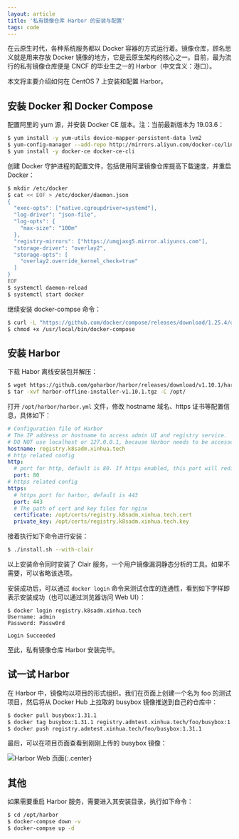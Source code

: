 ```yaml
---
layout: article
title: '私有镜像仓库 Harbor 的安装与配置'
tags: code
---
```


在云原生时代，各种系统服务都以 Docker 容器的方式运行着。镜像仓库，顾名思义就是用来存放 Docker 镜像的地方，它是云原生架构的核心之一。目前，最为流行的私有镜像仓库便是 CNCF 的毕业生之一的 Harbor（中文含义：港口）。

本文将主要介绍如何在 CentOS 7 上安装和配置 Harbor。

## 安装 Docker 和 Docker Compose

配置阿里的 yum 源，并安装 Docker CE 版本。注：当前最新版本为 19.03.6：

```sh
$ yum install -y yum-utils device-mapper-persistent-data lvm2
$ yum-config-manager --add-repo http://mirrors.aliyun.com/docker-ce/linux/centos/docker-ce.repo
$ yum install -y docker-ce docker-ce-cli
```

创建 Docker 守护进程的配置文件，包括使用阿里镜像仓库提高下载速度，并重启 Docker：

```sh
$ mkdir /etc/docker
$ cat << EOF > /etc/docker/daemon.json
{
  "exec-opts": ["native.cgroupdriver=systemd"],
  "log-driver": "json-file",
  "log-opts": {
    "max-size": "100m"
  },
  "registry-mirrors": ["https://umqjaxg5.mirror.aliyuncs.com"],
  "storage-driver": "overlay2",
  "storage-opts": [
    "overlay2.override_kernel_check=true"
  ]
}
EOF
$ systemctl daemon-reload
$ systemctl start docker
```

继续安装 docker-compse 命令：

```sh
$ curl -L "https://github.com/docker/compose/releases/download/1.25.4/docker-compose-$(uname -s)-$(uname -m)" -o /usr/local/bin/docker-compose
$ chmod +x /usr/local/bin/docker-compose
```

## 安装 Harbor

下载 Habor 离线安装包并解压：

```sh
$ wget https://github.com/goharbor/harbor/releases/download/v1.10.1/harbor-offline-installer-v1.10.1.tgz
$ tar -xvf harbor-offline-installer-v1.10.1.tgz -C /opt/
```

打开 `/opt/harbor/harbor.yml` 文件，修改 hostname 域名、https 证书等配置信息，具体如下：

```yaml
# Configuration file of Harbor
# The IP address or hostname to access admin UI and registry service.
# DO NOT use localhost or 127.0.0.1, because Harbor needs to be accessed by external clients.
hostname: registry.k8sadm.xinhua.tech
# http related config
http:
  # port for http, default is 80. If https enabled, this port will redirect to https port
  port: 80
# https related config
https:
  # https port for harbor, default is 443
  port: 443
  # The path of cert and key files for nginx
  certificate: /opt/certs/registry.k8sadm.xinhua.tech.cert
  private_key: /opt/certs/registry.k8sadm.xinhua.tech.key
```

接着执行如下命令进行安装：

```sh
$ ./install.sh --with-clair
```

以上安装命令同时安装了 Clair 服务，一个用户镜像漏洞静态分析的工具。如果不需要，可以省略该选项。

安装成功后，可以通过 `docker login` 命令来测试仓库的连通性，看到如下字样即表示安装成功（也可以通过浏览器访问 Web UI）：

```
$ docker login registry.k8sadm.xinhua.tech
Username: admin
Password: Passw0rd

Login Succeeded
```
至此，私有镜像仓库 Harbor 安装完毕。

## 试一试 Harbor

在 Harbor 中，镜像均以项目的形式组织。我们在页面上创建一个名为 foo 的测试项目，然后将从 Docker Hub 上拉取的 busybox 镜像推送到自己的仓库中：

```sh
$ docker pull busybox:1.31.1
$ docker tag busybox:1.31.1 registry.admtest.xinhua.tech/foo/busybox:1.31.1
$ docker push registry.admtest.xinhua.tech/foo/busybox:1.31.1
```

最后，可以在项目页面查看到刚刚上传的 busybox 镜像：

![Harbor Web 页面]({{site.img_url}}/2020-harbor-web.png){:.center}

## 其他

如果需要重启 Harbor 服务，需要进入其安装目录，执行如下命令：

```sh
$ cd /opt/harbor
$ docker-compse down -v
$ docker-compse up -d
```